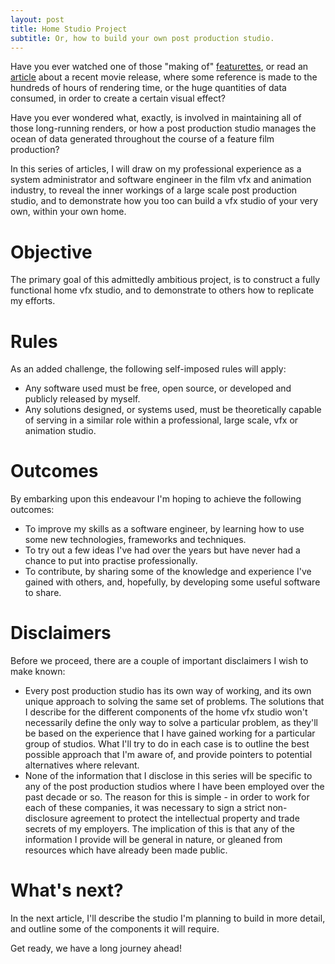```yaml
---
layout: post
title: Home Studio Project
subtitle: Or, how to build your own post production studio.
---
```


Have you ever watched one of those "making of" [featurettes](https://www.fxguide.com/quicktakes/ghost-in-the-voxel-shells/), or read an [article](https://www.wired.com/2014/10/astrophysics-interstellar-black-hole/) about a recent movie release, where some reference is made to the hundreds of hours of rendering time, or the huge quantities of data consumed, in order to create a certain visual effect?  

Have you ever wondered what, exactly, is involved in maintaining all of those long-running renders, or how a post production studio manages the ocean of data generated throughout the course of a feature film production?

In this series of articles, I will draw on my professional experience as a system administrator and software engineer in the film vfx and animation industry, to reveal the inner workings of a large scale post production studio, and to demonstrate how you too can build a vfx studio of your very own, within your own home.

# Objective

The primary goal of this admittedly ambitious project, is to construct a fully functional home vfx studio, and to demonstrate to others how to replicate my efforts.

# Rules

As an added challenge, the following self-imposed rules will apply:

 * Any software used must be free, open source, or developed and publicly released by myself.
 * Any solutions designed, or systems used, must be theoretically capable of serving in a similar role within a professional, large scale, vfx or animation studio. 

# Outcomes

By embarking upon this endeavour I'm hoping to achieve the following outcomes:

 * To improve my skills as a software engineer, by learning how to use some new technologies, frameworks and techniques.
 * To try out a few ideas I've had over the years but have never had a chance to put into practise professionally.
 * To contribute, by sharing some of the knowledge and experience I've gained with others, and, hopefully, by developing some useful software to share.

# Disclaimers

Before we proceed, there are a couple of important disclaimers I wish to make known:

 * Every post production studio has its own way of working, and its own unique approach to solving the same set of problems. The solutions that I describe for the different components of the home vfx studio won't necessarily define the only way to solve a particular problem, as they'll be based on the experience that I have gained working for a particular group of studios. What I'll try to do in each case is to outline the best possible approach that I'm aware of, and provide pointers to potential alternatives where relevant.
 * None of the information that I disclose in this series will be specific to any of the post production studios where I have been employed over the past decade or so. The reason for this is simple - in order to work for each of these companies, it was necessary to sign a strict non-disclosure agreement to protect the intellectual property and trade secrets of my employers. The implication of this is that any of the information I provide will be general in nature, or gleaned from resources which have already been made public.

# What's next? 

In the next article, I'll describe the studio I'm planning to build in more detail, and outline some of the components it will require. 

Get ready, we have a long journey ahead!
